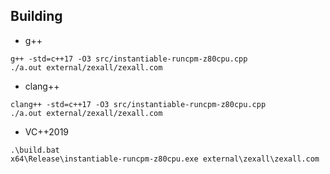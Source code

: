 ﻿## Building

- g++

```
g++ -std=c++17 -O3 src/instantiable-runcpm-z80cpu.cpp
./a.out external/zexall/zexall.com
```

- clang++

```
clang++ -std=c++17 -O3 src/instantiable-runcpm-z80cpu.cpp
./a.out external/zexall/zexall.com
```

- VC++2019

```
.\build.bat
x64\Release\instantiable-runcpm-z80cpu.exe external\zexall\zexall.com
```
